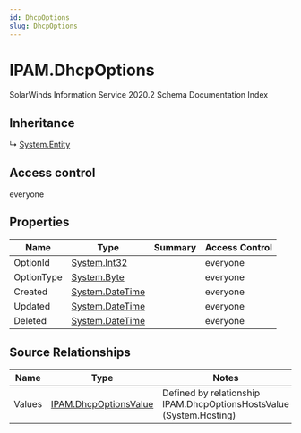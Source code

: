 ```yaml
---
id: DhcpOptions
slug: DhcpOptions
---
```


# IPAM.DhcpOptions

SolarWinds Information Service 2020.2 Schema Documentation Index

## Inheritance

↳ [System.Entity](./../System/Entity)

## Access control

everyone

## Properties

| Name | Type | Summary | Access Control |
| ------ | ------ | ------ | ------ |
| OptionId | [System.Int32](https://docs.microsoft.com/en-us/dotnet/api/system.int32) |  | everyone |
| OptionType | [System.Byte](https://docs.microsoft.com/en-us/dotnet/api/system.byte) |  | everyone |
| Created | [System.DateTime](https://docs.microsoft.com/en-us/dotnet/api/system.datetime) |  | everyone |
| Updated | [System.DateTime](https://docs.microsoft.com/en-us/dotnet/api/system.datetime) |  | everyone |
| Deleted | [System.DateTime](https://docs.microsoft.com/en-us/dotnet/api/system.datetime) |  | everyone |

## Source Relationships

| Name | Type | Notes |
| ------ | ------ | ------ |
| Values | [IPAM.DhcpOptionsValue](./../IPAM/DhcpOptionsValue) | Defined by relationship IPAM.DhcpOptionsHostsValue (System.Hosting) |

